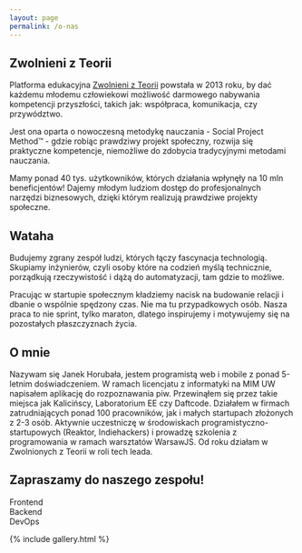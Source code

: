```yaml
---
layout: page
permalink: /o-nas
---
```


## Zwolnieni z Teorii
Platforma edukacyjna <a target="_blank" href="https://zwolnienizteorii.pl/">Zwolnieni z Teorii</a> powstała w 2013 roku, by dać każdemu młodemu człowiekowi możliwość darmowego nabywania kompetencji przyszłości, takich jak: współpraca, komunikacja, czy przywództwo.

Jest ona oparta o nowoczesną metodykę nauczania - Social Project Method™ - gdzie robiąc prawdziwy projekt społeczny, rozwija się praktyczne kompetencje, niemożliwe do zdobycia tradycyjnymi metodami nauczania.

Mamy ponad 40 tys. użytkowników, których działania wpłynęły na 10 mln beneficjentów! Dajemy młodym ludziom dostęp do profesjonalnych narzędzi biznesowych, dzięki którym realizują prawdziwe projekty społeczne.

<div class="sws">
  <div data-index="0" class="sw" style="background-image: url('{{ site.baseurl }}/images/wth/min_w0.jpg')"></div>
  <div data-index="1" class="sw" style="background-image: url('{{ site.baseurl }}/images/wth/min_w1.jpg')"></div>
  <div data-index="2" class="sw" style="background-image: url('{{ site.baseurl }}/images/wth/min_w2.jpg')"></div>
  <div data-index="3" class="sw" style="background-image: url('{{ site.baseurl }}/images/wth/min_w3.jpg')"></div>
</div>

## Wataha
Budujemy zgrany zespół ludzi, których łączy fascynacja technologią. Skupiamy inżynierów, czyli osoby które na codzień myślą technicznie, porządkują rzeczywistość i dążą do automatyzacji, tam gdzie to możliwe.

Pracując w startupie społecznym kładziemy nacisk na budowanie relacji i dbanie o wspólnie spędzony czas. Nie ma tu przypadkowych osób. Nasza praca to nie sprint, tylko maraton, dlatego inspirujemy i motywujemy się na pozostałych płaszczyznach życia.

## O mnie
Nazywam się Janek Horubała, jestem programistą web i mobile z ponad 5-letnim doświadczeniem. W ramach licencjatu z informatyki na MIM UW napisałem aplikację do rozpoznawania piw. Przewinąłem się przez takie miejsca jak Kalicińscy, Laboratorium EE czy Daftcode. Działałem w firmach zatrudniających ponad 100 pracowników, jak i małych startupach złożonych z 2-3 osób. Aktywnie uczestniczę w środowiskach programistyczno-startupowych (Reaktor, Indiehackers) i prowadzę szkolenia z programowania w ramach warsztatów WarsawJS. Od roku działam w Zwolnionych z Teorii w roli tech leada.


## Zapraszamy do naszego zespołu!
<div class="mes">
  <div class="me">
    <div style="background-image: url('/images/me/frontend.jpg')" class="img"></div>
    Frontend
  </div>
  <div class="me">
    <div style="background-image: url('/images/me/backend.jpg')" class="img"></div>
    Backend
  </div>
  <div class="me">
    <div style="background-image: url('/images/me/devops.jpg')" class="img"></div>
    DevOps
  </div>
</div>

{% include gallery.html %}

<script>
var pswpElement = document.querySelectorAll('.pswp')[0];
var items = [
  {
    src: '{{ site.baseurl }}/images/wth/w0.jpg',
    w: 1080,
    h: 825,
  },
  {
    src: '{{ site.baseurl }}/images/wth/w1.jpg',
    w: 1200,
    h: 800,
  },
  {
    src: '{{ site.baseurl }}/images/wth/w2.jpg',
    w: 1200,
    h: 800,
  },
  {
    src: '{{ site.baseurl }}/images/wth/w3.jpg',
    w: 900,
    h: 1200,
  },
  {
    src: '{{ site.baseurl }}/images/wth/w4.jpg',
    w: 611,
    h: 344,
  },
  {
    src: '{{ site.baseurl }}/images/wth/w5.jpg',
    w: 1200,
    h: 800,
  },
  {
    src: '{{ site.baseurl }}/images/wth/w6.jpg',
    w: 1200,
    h: 800,
  },
  {
    src: '{{ site.baseurl }}/images/wth/w7.jpg',
    w: 1200,
    h: 800,
  },
  {
    src: '{{ site.baseurl }}/images/wth/w8.jpg',
    w: 1200,
    h: 800,
  },
  {
    src: '{{ site.baseurl }}/images/wth/w9.jpg',
    w: 800,
    h: 1200,
  },
];

// Initializes and opens PhotoSwipe
document.addEventListener('click', function (event) {
  if (!event.target.matches('.sw')) return;
  event.preventDefault();
  var index = parseInt(event.target.dataset.index || 0, 10);
  var gallery = new PhotoSwipe(pswpElement, PhotoSwipeUI_Default, items, { index: index });
  gallery.init();

}, false);

</script>
